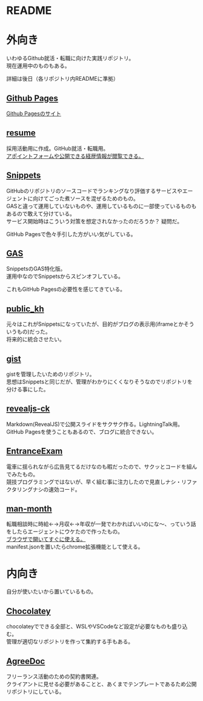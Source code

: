 # README

# 外向き
いわゆるGithub就活・転職に向けた実践リポジトリ。<br>
現在運用中のものもある。

詳細は後日（各リポジトリ内READMEに準拠）

## [Github Pages](https://github.com/shimajima-eiji/shimajima-eiji.github.io)
[Github Pagesのサイト](https://shimajima-eiji.github.io)

## [resume](https://github.com/shimajima-eiji/resume)
採用活動用に作成。GitHub就活・転職用。<br>
[アポイントフォームや公開できる経歴情報が閲覧できる。](https://shimajima-eiji.github.io/resume/)

## [Snippets](https://github.com/shimajima-eiji/Snippets)
GitHubのリポジトリのソースコードでランキングなり評価するサービスやエージェントに向けてごった煮ソースを混ぜるためのもの。<br>
GASと違って運用していないものや、運用しているものに一部使っているものもあるので敢えて分けている。<br>
サービス開始時はこういう対策を想定されなかったのだろうか？ 疑問だ。

GitHub Pagesで色々手引した方がいい気がしている。

## [GAS](https://github.com/shimajima-eiji/GAS)
SnippetsのGAS特化版。<br>
運用中なのでSnippetsからスピンオフしている。<br>

これもGitHub Pagesの必要性を感じてきている。

## [public_kh](https://github.com/shimajima-eiji/public_kh)
元々はこれがSnippetsになっていたが、目的がブログの表示用(iframeとかそういうもの)だった。<br>
将来的に統合させたい。

## [gist](https://github.com/shimajima-eiji/gist)
gistを管理したいためのリポジトリ。<br>
思想はSnippetsと同じだが、管理がわかりにくくなりそうなのでリポジトリを分ける事にした。

## [revealjs-ck](https://github.com/shimajima-eiji/revealjs-ck)
Markdown(RevealJS)で公開スライドをサクサク作る。LightningTalk用。<br>
GitHub Pagesを使うこともあるので、ブログに統合できない。

## [EntranceExam](https://github.com/shimajima-eiji/EntranceExam)
電車に揺られながら広告見てるだけなのも暇だったので、サクッとコードを組んでみたもの。<br>
競技プログラミングではないが、早く組む事に注力したので見直しナシ・リファクタリングナシの速効コード。

## [man-month](https://github.com/shimajima-eiji/man-month)
転職相談時に時給←→月収←→年収が一発でわかればいいのにな～、っていう話をしたらエージェントにウケたので作ったもの。<br>
[ブラウザで開いてすぐに使える。](https://shimajima-eiji.github.io/man-month/)<br>
manifest.jsonを置いたらchrome拡張機能として使える。

# 内向き
自分が使いたいから置いているもの。

## [Chocolatey](https://github.com/shimajima-eiji/Chocolatey)
chocolateyでできる全部と、WSLやVSCodeなど設定が必要なものも盛り込む。<br>
管理が適切なリポジトリを作って集約する手もある。

## [AgreeDoc](https://github.com/shimajima-eiji/AgreeDoc)
フリーランス活動のための契約書関連。<br>
クライアントに見せる必要があることと、あくまでテンプレートであるため公開リポジトリにしている。

